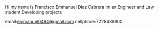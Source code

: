 Hi my name is Francisco Emmanuel Diaz Cabrera
Im an Engineer and Law student
  Developing projects
  
  email:emmanuel0494@gmail.com      cellphone:7228438900
  

<!---
emmanuel0494/emmanuel0494 is a ✨ special ✨ repository because its `README.md` (this file) appears on your GitHub profile.
You can click the Preview link to take a look at your changes.
--->
